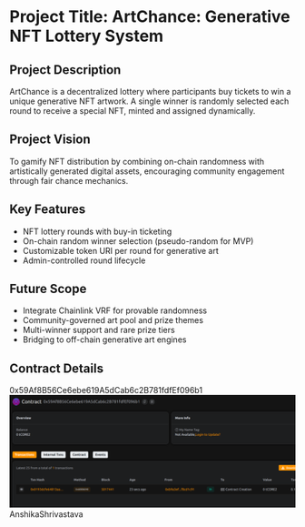 # Project Title: ArtChance: Generative NFT Lottery System

## Project Description

ArtChance is a decentralized lottery where participants buy tickets to win a unique generative NFT artwork. A single winner is randomly selected each round to receive a special NFT, minted and assigned dynamically.

## Project Vision

To gamify NFT distribution by combining on-chain randomness with artistically generated digital assets, encouraging community engagement through fair chance mechanics.

## Key Features

- NFT lottery rounds with buy-in ticketing
- On-chain random winner selection (pseudo-random for MVP)
- Customizable token URI per round for generative art
- Admin-controlled round lifecycle

## Future Scope

- Integrate Chainlink VRF for provable randomness
- Community-governed art pool and prize themes
- Multi-winner support and rare prize tiers
- Bridging to off-chain generative art engines

## Contract Details
0x59Af8B56Ce6ebe619A5dCab6c2B781fdfEf096b1
![alt text](image.png)
AnshikaShrivastava 
